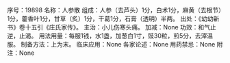 序号：19898
名称：人参散
组成：人参（去芦头）1分，白术1分，麻黄（去根节）1分，藿香叶1分，甘草（炙）1分，干葛1分，石膏（透明）半两。
出处：《幼幼新书》卷十五引《庄氏家传》。
主治：小儿伤寒头痛。
加减：None
功效：和气止逆，止渴。
用法用量：每服1钱，水1盏，加葱白1寸，豉30粒，煎5分，去滓温服。
制备方法：上为末。
临床应用：None
各家论述：None
用药禁忌：None
附注：None
